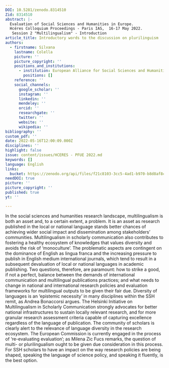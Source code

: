 ```yaml
---
DOI: 10.5281/zenodo.8314510
Zid: 8314510
abstract: |-
  Evaluation of Social Sciences and Humanities in Europe.
  Hcéres Colloquium Proceedings - Paris IAS,  16-17 May 2022.
   Session 2 "Multilingualism" - Introduction 
article_title: Introductory words to the discussion on plurilinguism
authors:
  - firstname: Silvana
    lastname: Colella
    picture: ''
    picture_copyright: ''
    positions_and_institutions:
      - institution: European Alliance for Social Sciences and Humanities, France
        positions: []
    reference: ''
    social_channels:
      google_scholar: ''
      instagram: ''
      linkedin: ''
      mendeley: ''
      orcid: ''
      researchgate: ''
      twitter: ''
      website: ''
      wikipedia: ''
bibliography: ''
custom_pdf: ''
date: 2022-05-16T12:00:09.000Z
disciplines: ''
highlight: false
issue: content/issues/HCERES - PFUE 2022.md
keywords: []
language: English
links:
  bucket: https://zenodo.org/api/files/f21c8103-3cc5-4ad1-b970-b8d8af8c9bb7
needDOI: true
picture: ''
picture_copyright: ''
published: true
yt: ''

---
```











In the social sciences and humanities research landscape, multilingualism is both an asset and, to a certain extent, a problem. It is an asset as research published in the local or national language stands better chances of achieving wider social impact and dissemination among stakeholders’ communities. Multilingualism in scholarly communication also contributes to fostering a healthy ecosystem of knowledges that values diversity and avoids the risk of ‘monoculture’. The problematic aspects are contingent on the dominance of English as lingua franca and the increasing pressure to publish in English medium international journals, which tend to result in a subsequent devaluation of local or national languages in academic publishing. Two questions, therefore, are paramount: how to strike a good, if not a perfect, balance between the demands of international communication and multilingual publications practices; and what needs to change in national and international research policies and evaluation frameworks for multilingual outputs to be given their fair due. Diversity of languages is an ‘epistemic necessity’ in many disciplines within the SSH remit, as Andrea Bonaccorsi argues. The Helsinki Initiative on Multilingualism in Scholarly Communication strongly advocates for better national infrastructures to sustain locally relevant research, and for more granular research assessment criteria capable of capturing excellence regardless of the language of publication. The community of scholars is clearly alert to the relevance of language diversity in the research ecosystem. The European Commission is currently engaged in the process of ‘re-evaluating evaluation’; as Milena Zic Fucs remarks, the question of multi- or plurilingualism ought to be given due consideration in this process. For SSH scholars to have an impact on the way research policies are being shaped, speaking the language of science policy, and speaking it fluently, is the best option.